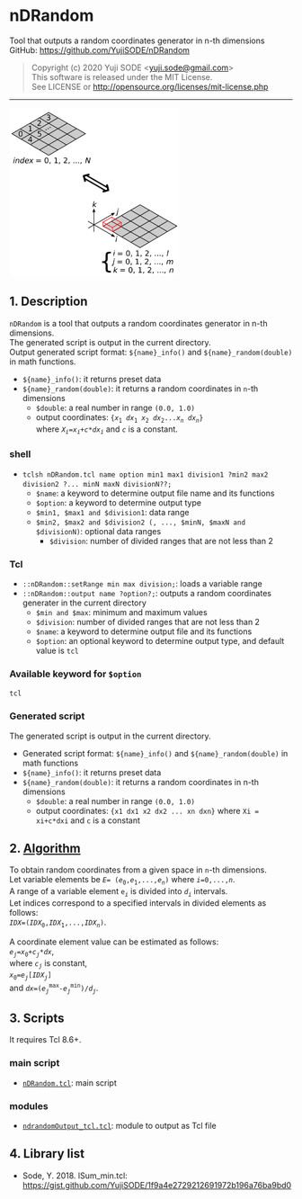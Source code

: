 # nDRandom
Tool that outputs a random coordinates generator in n-th dimensions  
GitHub: https://github.com/YujiSODE/nDRandom  
>Copyright (c) 2020 Yuji SODE \<yuji.sode@gmail.com\>  
>This software is released under the MIT License.  
>See LICENSE or http://opensource.org/licenses/mit-license.php  
______
<img width=300 src="conceptIMG_nDRandom.png" alt="conceptIMG_nDRandom">

## 1. Description
`nDRandom` is a tool that outputs a random coordinates generator in n-th dimensions.  
The generated script is output in the current directory.  
Output generated script format: `${name}_info()` and `${name}_random(double)` in math functions.  
  
- `${name}_info()`: it returns preset data
- `${name}_random(double)`: it returns a random coordinates in `n`-th dimensions
  - `$double`: a real number in range `(0.0, 1.0)`
  - output coordinates: `{`_`x`_<sub>`1`</sub>` `_`dx`_<sub>`1`</sub>` `_`x`_<sub>`2`</sub>` `_`dx`_<sub>`2`</sub>` ... `_`x`_*<sub>`n`</sub>*` `_`dx`_*<sub>`n`</sub>*`}`  
    where _`X`_*<sub>`i`</sub>*`=`_`x`_*<sub>`i`</sub>*`+`_`c`_`*`_`dx`_*<sub>`i`</sub>* and _`c`_ is a constant.

### shell
- `tclsh nDRandom.tcl name option min1 max1 division1 ?min2 max2 division2 ?... minN maxN divisionN??;`
  - `$name`: a keyword to determine output file name and its functions
  - `$option`: a keyword to determine output type
  - `$min1, $max1 and $division1`: data range
  - `$min2, $max2 and $division2 (, ..., $minN, $maxN and $divisionN)`: optional data ranges
    - `$division`: number of divided ranges that are not less than 2

### Tcl
- `::nDRandom::setRange min max division;`: loads a variable range
- `::nDRandom::output name ?option?;`: outputs a random coordinates generater in the current directory
  - `$min and $max`: minimum and maximum values
  - `$division`: number of divided ranges that are not less than 2
  - `$name`: a keyword to determine output file and its functions
  - `$option`: an optional keyword to determine output type, and default value is `tcl`

### Available keyword for `$option`
    tcl

### Generated script
The generated script is output in the current directory.
- Generated script format: `${name}_info()` and `${name}_random(double)` in math functions
- `${name}_info()`: it returns preset data
- `${name}_random(double)`: it returns a random coordinates in n-th dimensions
  - `$double`: a real number in range `(0.0, 1.0)`
  - output coordinates: `{x1 dx1 x2 dx2 ... xn dxn}` where `Xi = xi+c*dxi` and `c` is a constant

## 2. [Algorithm](algorithm.md)
To obtain random coordinates from a given space in `n`-th dimensions.  
Let variable elements be _`E`_`= (`_`e`_<sub>`0`</sub>`,`_`e`_<sub>`1`</sub>`,...,`_`e`_*<sub>`n`</sub>*`)` where _`i`_`=0,...,`_`n`_.  
A range of a variable element `e`<sub>_`i`_</sub> is divided into _`d`_<sub>_`i`_</sub> intervals.  
Let indices correspond to a specified intervals in divided elements as follows:  
_`IDX`_`=(`_`IDX`_<sub>`0`</sub>`,`_`IDX`_<sub>`1`</sub>`,...,`_`IDX`_*<sub>`n`</sub>*`)`.  
  
A coordinate element value can be estimated as follows:  
_`e`_<sub>*`j`*</sub>`=`_`x`_<sub>`0`</sub>`+`_`c`_*<sub>`j`</sub>*`*`_`dx`_,  
where _`c`_*<sub>`j`</sub>* is constant,  
_`x`_<sub>`0`</sub>`=`_`e`_*<sub>`j`</sub>*`[`_`IDX`_*<sub>`j`</sub>*`]`  
and _`dx`_`=(`_`e`_*<sub>`j`</sub>*<sup>`max`</sup>`-`_`e`_*<sub>`j`</sub>*<sup>`min`</sup>`)/`_`d`_*<sub>`j`</sub>*.

## 3. Scripts
It requires Tcl 8.6+.
### main script
- [`nDRandom.tcl`](nDRandom.tcl): main script

### modules
- [`ndrandomOutput_tcl.tcl`](ndrandomOutput_tcl.tcl): module to output as Tcl file

## 4. Library list
- Sode, Y. 2018. lSum_min.tcl: https://gist.github.com/YujiSODE/1f9a4e2729212691972b196a76ba9bd0
